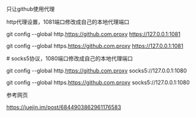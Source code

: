 只让github使用代理

http代理设置，1081端口修改成自己的本地代理端口

git config --global http.https://github.com.proxy https://127.0.0.1:1081

git config --global https.https://github.com.proxy https://127.0.0.1:1081

\# socks5协议，1080端口修改成自己的本地代理端口

git config --global http.https://github.com.proxy socks5://127.0.0.1:1080

git config --global https.https://github.com.proxy socks5://127.0.0.1:1080

参考网页

https://juejin.im/post/6844903862961176583

